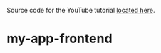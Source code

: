 Source code for the YouTube tutorial [located here](https://youtu.be/SMzAcBEc6Zk).
# my-app-frontend
